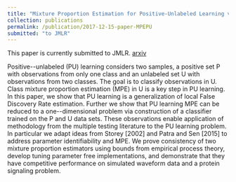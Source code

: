 ```yaml
---
title: "Mixture Proportion Estimation for Positive-Unlabeled Learning via Classifier Dimension Reduction"
collection: publications
permalink: /publication/2017-12-15-paper-MPEPU
submitted: "to JMLR"
---
```


This paper is currently submitted to JMLR. [arxiv](https://arxiv.org/abs/1801.09834)

Positive--unlabeled (PU) learning considers two samples, a positive set P with observations from only one class and an unlabeled set U with observations from two classes. The goal is to classify observations in U. Class mixture proportion estimation (MPE) in U is a key step in PU learning. In this paper, we show that PU learning is a generalization of local False Discovery Rate estimation. Further we show that PU learning MPE can be reduced to a one--dimensional problem via construction of a classifier trained on the P and U data sets. These observations enable application of methodology from the multiple testing literature to the PU learning problem. In particular we adapt ideas from Storey [2002] and Patra and Sen [2015] to address parameter identifiability and MPE. We prove consistency of two mixture proportion estimators using bounds from empirical process theory, develop tuning parameter free implementations, and demonstrate that they have competitive performance on simulated waveform data and a protein signaling problem.


